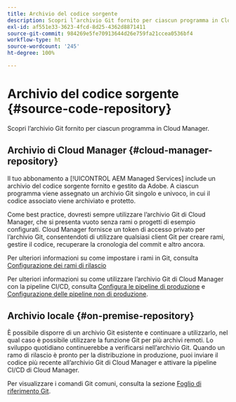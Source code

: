 ```yaml
---
title: Archivio del codice sorgente
description: Scopri l’archivio Git fornito per ciascun programma in Cloud Manager.
exl-id: af551e33-3623-4fcd-8d25-4362d8871411
source-git-commit: 984269e5fe70913644d26e759fa21ccea0536bf4
workflow-type: ht
source-wordcount: '245'
ht-degree: 100%

---
```



# Archivio del codice sorgente {#source-code-repository}

Scopri l’archivio Git fornito per ciascun programma in Cloud Manager.

## Archivio di Cloud Manager {#cloud-manager-repository}

Il tuo abbonamento a [!UICONTROL AEM Managed Services] include un archivio del codice sorgente fornito e gestito da Adobe. A ciascun programma viene assegnato un archivio Git singolo e univoco, in cui il codice associato viene archiviato e protetto.

Come best practice, dovresti sempre utilizzare l’archivio Git di Cloud Manager, che si presenta vuoto senza rami o progetti di esempio configurati. Cloud Manager fornisce un token di accesso privato per l’archivio Git, consentendoti di utilizzare qualsiasi client Git per creare rami, gestire il codice, recuperare la cronologia del commit e altro ancora.

Per ulteriori informazioni su come impostare i rami in Git, consulta [Configurazione dei rami di rilascio](/help/getting-started/configuring-branches.md)

Per ulteriori informazioni su come utilizzare l’archivio Git di Cloud Manager con la pipeline CI/CD, consulta [Configura le pipeline di produzione](/help/using/production-pipelines.md) e [Configurazione delle pipeline non di produzione](/help/using/non-production-pipelines.md).

## Archivio locale {#on-premise-repository}

È possibile disporre di un archivio Git esistente e continuare a utilizzarlo, nel qual caso è possibile utilizzare la funzione Git per più archivi remoti. Lo sviluppo quotidiano continuerebbe a verificarsi nell’archivio Git. Quando un ramo di rilascio è pronto per la distribuzione in produzione, puoi inviare il codice più recente all’archivio Git di Cloud Manager e attivare la pipeline CI/CD di Cloud Manager.

Per visualizzare i comandi Git comuni, consulta la sezione [Foglio di riferimento Git](https://education.github.com/git-cheat-sheet-education.pdf).
